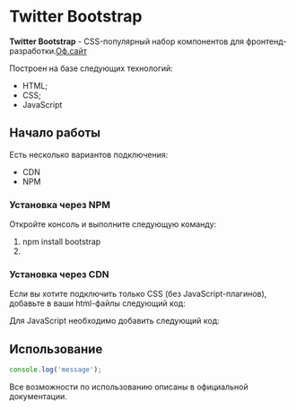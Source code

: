 # Twitter Bootstrap
**Twitter Bootstrap** - CSS-популярный набор компонентов для фронтенд-разработки.[Оф.сайт](https://getbootstrap/com)

Построен на базе следующих технологий:
* HTML;
* CSS;
* JavaScript

## Начало работы
Есть несколько вариантов подключения:
* CDN
* NPM

### Установка через NPM
Откройте консоль и выполните следующую команду:
1. npm install bootstrap
2.

### Установка через CDN
Если вы хотите подключить только CSS (без JavaScript-плагинов), добавьте в ваши html-файлы следующий код:

Для JavaScript необходимо добавить следующий код:


## Использование
```javascript
console.log('message');
```

Все возможности по использованию описаны в официальной документации.

